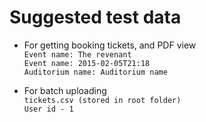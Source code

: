 # Suggested test data 

* For getting booking tickets, and PDF view  
  `Event name: The revenant`  
  `Event name: 2015-02-05T21:18`  
  `Auditorium name: Auditorium name`
  
* For batch uploading  
  `tickets.csv (stored in root folder)`  
  `User id - 1`  
